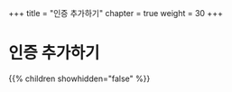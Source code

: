 +++
title = "인증 추가하기"
chapter = true
weight = 30
+++

# 인증 추가하기

{{% children showhidden="false" %}}
